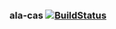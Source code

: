 ### ala-cas   [![BuildStatus](https://travis-ci.org/AtlasOfLivingAustralia/ala-cas.svg?branch=mbohun-test_travis-ci_branch)](https://travis-ci.org/AtlasOfLivingAustralia/ala-cas)
